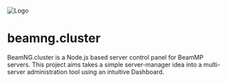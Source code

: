 ![Logo](https://github.com/user-attachments/assets/8c1534b8-6ad6-4c84-b855-2d16bf6b774a)

# beamng.cluster
BeamNG.cluster is a Node.js based server control panel for BeamMP servers. This project aims takes a simple server-manager idea into a multi-server administration tool using an intuitive Dashboard. 
